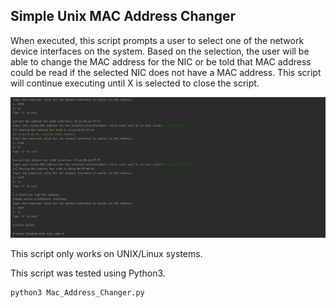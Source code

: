 ## Simple Unix MAC Address Changer

When executed, this script prompts a user to select one of the network device interfaces on the system. Based on the selection, the user will be able to change the MAC address for the NIC or be told that MAC address could be read if the selected NIC does not have a MAC address. This script will continue executing until X is selected to close the script.

![Image of mac](https://github.com/bwilliams4428/Python-Projects/blob/main/Simple%20Unix%20Mac%20Address%20Changer/macchanger.PNG)

This script only works on UNIX/Linux systems.

This script was tested using Python3.

    python3 Mac_Address_Changer.py
